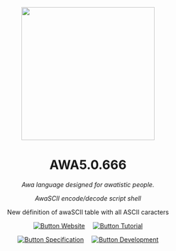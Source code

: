 
<div align = center >

<img
    width = 300
    src = 'Website/Media/Jelly AWA.png'
/>

#   AWA5.0.666

*Awa language designed for awatistic people.*

*AwaSCII encode/decode script shell*
<br>

New définition of awaSCII table with all ASCII caracters


[![Button Website]][Website]  
[![Button Tutorial]][Tutorial]

[![Button Specification]][Specification]  
[![Button Development]][Development]

</div>

<br>
<br>



<br>

<!----------------------------------------------------------------------------->

[Button Specification]: https://img.shields.io/badge/Specification-3eb1c2?style=for-the-badge&logoColor=white&logo=GoogleDocs
[Specification]: Documentation/AWA5.0%20Specification.pdf

[Button Development]: https://img.shields.io/badge/Development-007ACC?style=for-the-badge&logoColor=white&logo=VisualStudioCode
[Development]: Documentation/Development.md

[Button Website]: https://img.shields.io/badge/Website-b19d2f?style=for-the-badge&logoColor=white&logo=ElasticStack
[Website]: https://temptempai.github.io/AWA5.0/

[Button Tutorial]: https://img.shields.io/badge/Tutorial-b92319?style=for-the-badge&logoColor=white&logo=YouTube
[Tutorial]: https://www.youtube.com/watch?v=DY70AcaXq40
